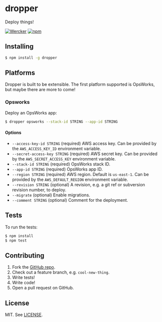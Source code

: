 # dropper

Deploy things!

[![Wercker](http://img.shields.io/wercker/ci/548e2bbd6b3ba8733d73de03.svg?style=flat)](https://app.wercker.com/project/bykey/352085a3388f20219a49083723194d0d)
[![npm](http://img.shields.io/npm/v/dropper.svg?style=flat)](https://www.npmjs.com/package/dropper)

## Installing

```bash
$ npm install -g dropper
```

## Platforms

Dropper is built to be extensible. The first platform supported is OpsWorks,
but maybe there are more to come!

### Opsworks

Deploy an OpsWorks app:

```bash
$ dropper opsworks --stack-id STRING --app-id STRING
```

#### Options

- `--access-key-id STRING` (required) AWS access key. Can be provided by the
  `AWS_ACCESS_KEY_ID` environment variable.
- `--secret-access-key STRING` (required) AWS secret key. Can be provided by
the `AWS_SECRET_ACCESS_KEY` environment variable.
- `--stack-id STRING` (required) OpsWorks stack ID.
- `--app-id STRING` (required) OpsWorks app ID.
- `--region STRING` (required) AWS region. Default is `us-east-1`. Can be
provided by the `AWS_DEFAULT_REGION` environment variable.
- `--revision STRING` (optional) A revision, e.g. a git ref or subversion
  revision number, to deploy.
- `--migrate` (optional) Enable migrations.
- `--comment STRING` (optional) Comment for the deployment.

## Tests

To run the tests:

```bash
$ npm install
$ npm test
```

## Contributing

1. Fork the [GitHub repo](https://github.com/grampajoe/dropper).
2. Check out a feature branch, e.g. `cool-new-thing`.
3. Write tests!
4. Write code!
5. Open a pull request on GitHub.

## License

MIT. See [LICENSE](LICENSE).
